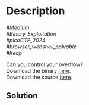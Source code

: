 # Description

_#Medium_<br>
_#Binary_Exploitation_<br>
_#picoCTF_2024_<br>
_#browser_webshell_solvable_<br>
_#heap_<br>

Can you control your overflow?<br>
Download the binary [here](../).<br>
Download the source [here](../).

## Solution


    

